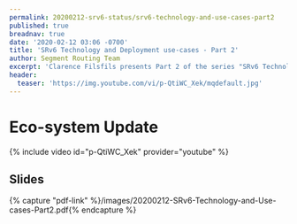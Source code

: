 ```yaml
---
permalink: 20200212-srv6-status/srv6-technology-and-use-cases-part2
published: true
breadnav: true
date: '2020-02-12 03:06 -0700'
title: 'SRv6 Technology and Deployment use-cases - Part 2'
author: Segment Routing Team
excerpt: 'Clarence Filsfils presents Part 2 of the series "SRv6 Technology and Deployment use-cases": Eco-system update'
header:
  teaser: 'https://img.youtube.com/vi/p-QtiWC_Xek/mqdefault.jpg'
---
```


# Eco-system Update
{% include video id="p-QtiWC_Xek" provider="youtube" %}

## Slides

{% capture "pdf-link" %}/images/20200212-SRv6-Technology-and-Use-cases-Part2.pdf{% endcapture %}
<script src="{{ 'assets/js/pdfobject.min.js' | relative_url }}"></script>
<div class="fitvidsignore" id="pdf"></div>
<script>PDFObject.embed(" {{ pdf-link | relative_url }} ", "#pdf", {height: "21.5em", width: "31.3em"});</script>
